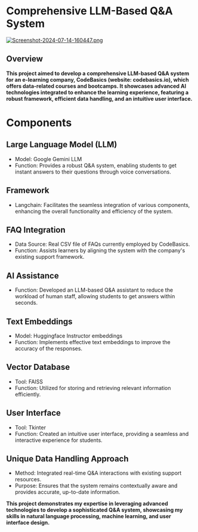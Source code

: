 # Comprehensive LLM-Based Q&A System

[![Screenshot-2024-07-14-160447.png](https://i.postimg.cc/zGNV22Hv/Screenshot-2024-07-14-160447.png)](https://postimg.cc/hfCDfrrR)

## Overview

**This project aimed to develop a comprehensive LLM-based Q&A system for an e-learning company, CodeBasics (website: codebasics.io), which offers data-related courses and bootcamps. It showcases advanced AI technologies integrated to enhance the learning experience, featuring a robust framework, efficient data handling, and an intuitive user interface.**

# Components

## Large Language Model (LLM)

+ Model: Google Gemini LLM
+ Function: Provides a robust Q&A system, enabling students to get instant answers to their questions through voice conversations.

## Framework
+ Langchain: Facilitates the seamless integration of various components, enhancing the overall functionality and efficiency of the system.

## FAQ Integration
+ Data Source: Real CSV file of FAQs currently employed by CodeBasics.
+ Function: Assists learners by aligning the system with the company's existing support framework.

## AI Assistance
+ Function: Developed an LLM-based Q&A assistant to reduce the workload of human staff, allowing students to get answers within seconds.

## Text Embeddings
+ Model: Huggingface Instructor embeddings
+ Function: Implements effective text embeddings to improve the accuracy of the responses.

## Vector Database
+ Tool: FAISS
+ Function: Utilized for storing and retrieving relevant information efficiently.

## User Interface
+ Tool: Tkinter
+ Function: Created an intuitive user interface, providing a seamless and interactive experience for students.

## Unique Data Handling Approach
+ Method: Integrated real-time Q&A interactions with existing support resources.
+ Purpose: Ensures that the system remains contextually aware and provides accurate, up-to-date information.

**This project demonstrates my expertise in leveraging advanced technologies to develop a sophisticated Q&A system, showcasing my skills in natural language processing, machine learning, and user interface design.**






